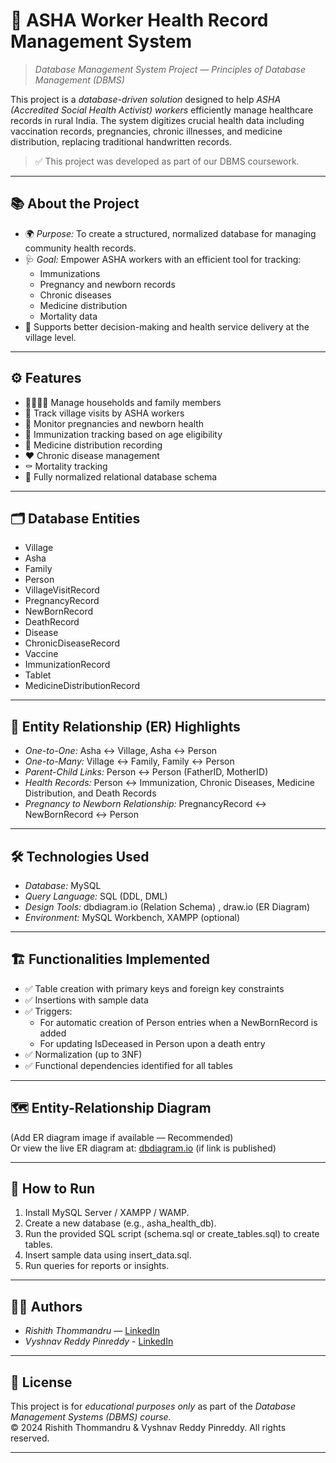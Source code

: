 # 🏥 ASHA Worker Health Record Management System

> *Database Management System Project — Principles of Database Management (DBMS)*

This project is a *database-driven solution* designed to help *ASHA (Accredited Social Health Activist) workers* efficiently manage healthcare records in rural India. The system digitizes crucial health data including vaccination records, pregnancies, chronic illnesses, and medicine distribution, replacing traditional handwritten records.

> ✅ This project was developed as part of our DBMS coursework.

---

## 📚 About the Project

- 🌍 *Purpose:* To create a structured, normalized database for managing community health records.
- 🩺 *Goal:* Empower ASHA workers with an efficient tool for tracking:
  - Immunizations
  - Pregnancy and newborn records
  - Chronic diseases
  - Medicine distribution
  - Mortality data
- 🔗 Supports better decision-making and health service delivery at the village level.

---

## ⚙ Features

- 👨‍👩‍👧‍👦 Manage households and family members
- 📅 Track village visits by ASHA workers
- 🤰 Monitor pregnancies and newborn health
- 💉 Immunization tracking based on age eligibility
- 💊 Medicine distribution recording
- ❤ Chronic disease management
- ⚰ Mortality tracking
- 🔗 Fully normalized relational database schema

---

## 🗂 Database Entities

- Village
- Asha
- Family
- Person
- VillageVisitRecord
- PregnancyRecord
- NewBornRecord
- DeathRecord
- Disease
- ChronicDiseaseRecord
- Vaccine
- ImmunizationRecord
- Tablet
- MedicineDistributionRecord

---

## 🔗 Entity Relationship (ER) Highlights

- *One-to-One:* Asha ↔ Village, Asha ↔ Person
- *One-to-Many:* Village ↔ Family, Family ↔ Person
- *Parent-Child Links:* Person ↔ Person (FatherID, MotherID)
- *Health Records:* Person ↔ Immunization, Chronic Diseases, Medicine Distribution, and Death Records
- *Pregnancy to Newborn Relationship:* PregnancyRecord ↔ NewBornRecord ↔ Person

---

## 🛠 Technologies Used

- *Database:* MySQL  
- *Query Language:* SQL (DDL, DML)  
- *Design Tools:* dbdiagram.io (Relation Schema) , draw.io (ER Diagram)
- *Environment:* MySQL Workbench, XAMPP (optional)  

---

## 🏗 Functionalities Implemented

- ✅ Table creation with primary keys and foreign key constraints  
- ✅ Insertions with sample data  
- ✅ Triggers:  
  - For automatic creation of Person entries when a NewBornRecord is added  
  - For updating IsDeceased in Person upon a death entry  
- ✅ Normalization (up to 3NF)  
- ✅ Functional dependencies identified for all tables  

---

## 🗺 Entity-Relationship Diagram

(Add ER diagram image if available — Recommended)  
Or view the live ER diagram at: [dbdiagram.io](https://dbdiagram.io) (if link is published)

---

## 🚀 How to Run

1. Install MySQL Server / XAMPP / WAMP.
2. Create a new database (e.g., asha_health_db).
3. Run the provided SQL script (schema.sql or create_tables.sql) to create tables.
4. Insert sample data using insert_data.sql.
5. Run queries for reports or insights.

---

## 👨‍💻 Authors

- *Rishith Thommandru* — [LinkedIn](https://www.linkedin.com/in/rishith-thommandru-10a364355)  
- *Vyshnav Reddy Pinreddy* - [LinkedIn](www.linkedin.com/in/pinreddy-vyshnav-reddy-084277310)

---

## 📜 License

This project is for *educational purposes only* as part of the *Database Management Systems (DBMS) course.*  
© 2024 Rishith Thommandru & Vyshnav Reddy Pinreddy. All rights reserved.

---
